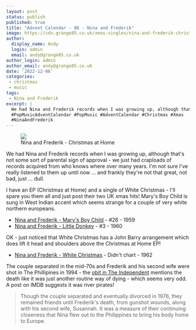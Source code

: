 ```yaml
---
layout: post
status: publish
published: true
title: "Advent Calendar - 06 - Nina and Frederik"
image: https://cdn.grange85.co.uk/xmas-singles/nina-and-frederik-christmas-at-home-sleeve.jpg
author:
  display_name: Andy
  login: admin
  email: andy@grange85.co.uk
author_login: admin
author_email: andy@grange85.co.uk
date: '2022-12-06'
categories:
 - christmas
 - music
tags:
 - Nina and Frederik
excerpt: |
  We had Nina and Frederik records when I was growing up, although that's not some sort of parental sign of approval - we just had craploads of records acquired from who knows where over many years. 
  #PopMusicAdventCalendar #PopMusic #AdventCalendar #Christmas #Xmas
  #NinaAndFrederik
---
```

<figure class="aligncenter"><img src="https://cdn.grange85.co.uk/xmas-singles/nina-and-frederik-christmas-at-home-sleeve.jpg" class="img-responsive" /><figcaption>Nina and Frederik - Christmas at Home</figcaption></figure>
We had Nina and Frederik records when I was growing up, although that's not some sort of parental sign of approval - we just had craploads of records acquired from who knows where over many years. I'm not sure I've really listened to them up until now ... and frankly they're not that great, not bad, just ... dull.

I have an EP (Christmas at Home) and a single of White Christmas - I'll spare you them all and just post their two UK xmas hits! Mary's Boy Child is sung in West Indian accent which seems strange for a couple of very white northern europeans.

 - [Nina and Frederik - Mary's Boy Child](https://www.youtube.com/watch?v=YfdsOwBf7UQ) - #26 - 1959
 - [Nina and Frederik - Little Donkey](https://www.youtube.com/watch?v=_qudi6JqE-M) - #3 - 1960

OK - just noticed that White Christmas has a John Barry arrangement which does lift it head and shoulders above the Christmas at Home EP!

 - [Nina and Frederik - White Christmas](https://www.youtube.com/watch?v=_OH9RcUZJGs) - Didn't chart - 1962

The couple separated in the mid-70s and Frederik and his second wife were shot in The Phillipines in 1994 - the [obit in The Independent](https://www.independent.co.uk/news/people/obituary-frederik-van-pallandt-1437924.html) mentions the death like it was just another routine way of dying - which seems very odd. A post on IMDB suggests it was river pirates!

> Though the couple separated and eventually divorced in 1976, they remained friends until Frederik's death, from gunshot wounds, along with his second wife, Susannah. It was a measure of their continuing closeness that Nina flew out to the Philippines to bring his body home to Europe.
